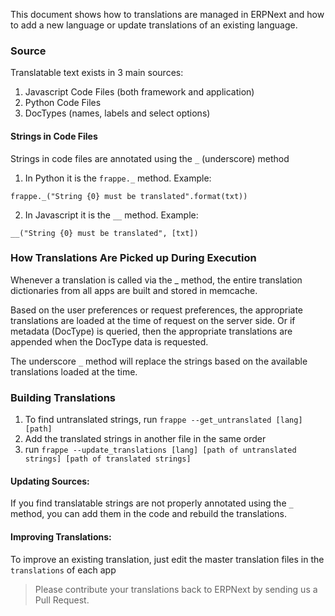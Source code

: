 This document shows how to translations are managed in ERPNext and how to add
a new language or update translations of an existing language.

### Source

Translatable text exists in 3 main sources:

  1. Javascript Code Files (both framework and application)
  2. Python Code Files
  3. DocTypes (names, labels and select options)

#### Strings in Code Files

Strings in code files are annotated using the `_` (underscore) method

  1. In Python it is the `frappe._` method. Example:

`frappe._("String {0} must be translated".format(txt))`

  2. In Javascript it is the `__` method. Example:

`__("String {0} must be translated", [txt])`

### How Translations Are Picked up During Execution

Whenever a translation is called via the _ method, the entire translation
dictionaries from all apps are built and stored in memcache.

Based on the user preferences or request preferences, the appropriate
translations are loaded at the time of request on the server side. Or if
metadata (DocType) is queried, then the appropriate translations are appended
when the DocType data is requested.

The underscore `_` method will replace the strings based on the available
translations loaded at the time.

### Building Translations

1. To find untranslated strings, run `frappe --get_untranslated [lang] [path]`
1. Add the translated strings in another file in the same order
1. run `frappe --update_translations [lang] [path of untranslated strings] [path of translated strings]`

#### Updating Sources:

If you find translatable strings are not properly annotated using the `_`
method, you can add them in the code and rebuild the translations.

#### Improving Translations:

To improve an existing translation, just edit the master translation files in
the `translations` of each app

> Please contribute your translations back to ERPNext by sending us a Pull
Request.

